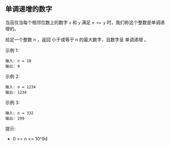## 单调递增的数字

当且仅当每个相邻位数上的数字 `x` 和 `y` 满足 `x <= y` 时，我们称这个整数是单调递增的。

给定一个整数 n ，返回 小于或等于 n 的最大数字，且数字呈 单调递增 。


示例 1:

```
输入: n = 10
输出: 9
```

示例 2:

```
输入: n = 1234
输出: 1234
```

示例 3:

```
输入: n = 332
输出: 299
```

提示:

* 0 <= n <= 10^9d